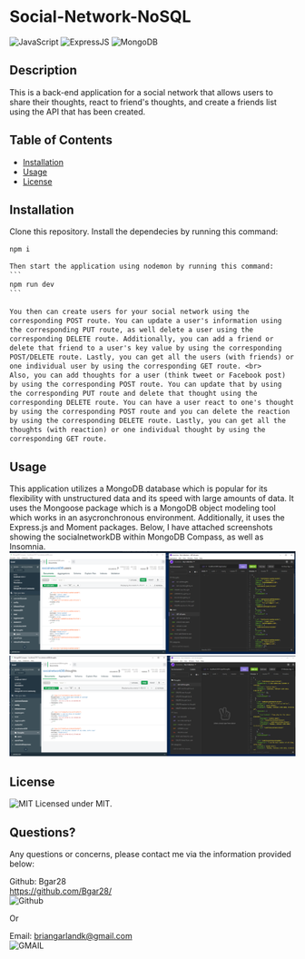 # Social-Network-NoSQL
 ![JavaScript](https://img.shields.io/badge/JavaScript-323330?style=for-the-badge&logo=javascript&logoColor=F7DF1E)
 ![ExpressJS](https://img.shields.io/badge/Express.js-404D59?style=for-the-badge)
 ![MongoDB](https://img.shields.io/badge/MongoDB-4EA94B?style=for-the-badge&logo=mongodb&logoColor=white)
  
  ## Description 
  
  This is a back-end application for a social network that allows users to share their thoughts, react to friend's thoughts, and create a friends list using the API that has been created.  
  ## Table of Contents
  * [Installation](#installation)
  * [Usage](#usage)
  * [License](#license)
   
  ## Installation
Clone this repository. Install the dependecies by running this command:
```
npm i
```
    
    Then start the application using nodemon by running this command:
    ```
    npm run dev
    ```

    You then can create users for your social network using the corresponding POST route. You can update a user's information using the corresponding PUT route, as well delete a user using the corresponding DELETE route. Additionally, you can add a friend or delete that friend to a user's key value by using the corresponding POST/DELETE route. Lastly, you can get all the users (with friends) or one individual user by using the corresponding GET route. <br>
    Also, you can add thoughts for a user (think tweet or Facebook post) by using the corresponding POST route. You can update that by using the corresponding PUT route and delete that thought using the corresponding DELETE route. You can have a user react to one's thought by using the corresponding POST route and you can delete the reaction by using the corresponding DELETE route. Lastly, you can get all the thoughts (with reaction) or one individual thought by using the corresponding GET route.


  ## Usage

  This application utilizes a MongoDB database which is popular for its flexibility with unstructured data and its speed with large amounts of data. It uses the Mongoose package which is a MongoDB object modeling tool which works in an asycronchronous environment. Additionally, it uses the Express.js and Moment packages. Below, I have attached screenshots showing the socialnetworkDB within MongoDB Compass, as well as Insomnia.  <br>
  ![screenshot](https://github.com/Bgar28/Social-Network-NoSQL/blob/main/assets/users.png) <br>
  ![screenshot](https://github.com/Bgar28/Social-Network-NoSQL/blob/main/assets/thoughts.png)
 

  ## License
  ![MIT](https://img.shields.io/badge/License-MIT-yellow.svg) Licensed under MIT.

  

  ## Questions?

  Any questions or concerns, please contact me via the information provided below:

  Github: Bgar28 <br> https://github.com/Bgar28/ <br>
  ![Github](https://img.shields.io/badge/GitHub-100000?style=for-the-badge&logo=github&logoColor=white)

  Or

  Email: briangarlandk@gmail.com <br>
  ![GMAIL](https://img.shields.io/badge/Gmail-D14836?style=for-the-badge&logo=gmail&logoColor=white)